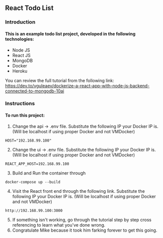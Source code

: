 ## React Todo List
### Introduction
#### This is an example todo list project, developed in the following technologies:

* Node JS
* React JS
* MongoDB
* Docker
* Heroku

You can review the full tutorial from the following link:
https://dev.to/vguleaev/dockerize-a-react-app-with-node-js-backend-connected-to-mongodb-10ai

### Instructions
#### To run this project:

1. Change the api -> .env file. Substitute the following IP your Docker IP is. (Will be localhost if using proper Docker and not VMDocker)
```
HOST="192.168.99.100"
```
2. Change the ui -> .env file. Substitute the following IP your Docker IP is. (Will be localhost if using proper Docker and not VMDocker)
```
REACT_APP_HOST=192.168.99.100
```
3. Build and Run the container through 
```
docker-compose up --build
```
4. Visit the React front end through the following link. Substitute the following IP your Docker IP is. (Will be localhost if using proper Docker and not VMDocker)
```
http://192.168.99.100:3000
```
5. If something isn't working, go through the tutorial step by step cross referencing to learn what you've done wrong.
6. Congratulate Mike because it took him farking forever to get this going.